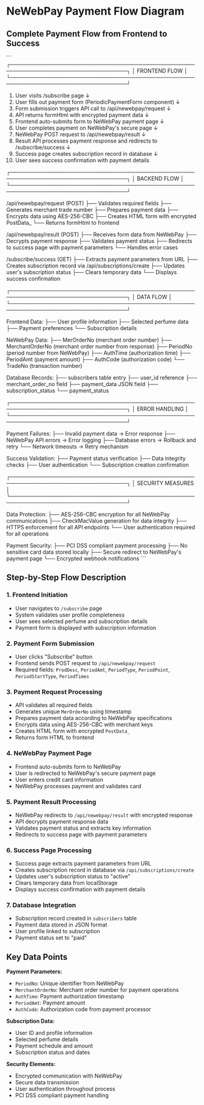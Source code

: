 # NeWebPay Payment Flow Diagram

## Complete Payment Flow from Frontend to Success

\`\`\`
┌─────────────────────────────────────────────────────────────────────────────────┐
│                                FRONTEND FLOW                                    │
└─────────────────────────────────────────────────────────────────────────────────┘

1. User visits /subscribe page
   ↓
2. User fills out payment form (PeriodicPaymentForm component)
   ↓
3. Form submission triggers API call to /api/newebpay/request
   ↓
4. API returns formHtml with encrypted payment data
   ↓
5. Frontend auto-submits form to NeWebPay payment page
   ↓
6. User completes payment on NeWebPay's secure page
   ↓
7. NeWebPay POST request to /api/newebpay/result
   ↓
8. Result API processes payment response and redirects to /subscribe/success
   ↓
9. Success page creates subscription record in database
   ↓
10. User sees success confirmation with payment details

┌─────────────────────────────────────────────────────────────────────────────────┐
│                                BACKEND FLOW                                     │
└─────────────────────────────────────────────────────────────────────────────────┘

/api/newebpay/request (POST)
├── Validates required fields
├── Generates merchant trade number
├── Prepares payment data
├── Encrypts data using AES-256-CBC
├── Creates HTML form with encrypted PostData_
└── Returns formHtml to frontend

/api/newebpay/result (POST)
├── Receives form data from NeWebPay
├── Decrypts payment response
├── Validates payment status
├── Redirects to success page with payment parameters
└── Handles error cases

/subscribe/success (GET)
├── Extracts payment parameters from URL
├── Creates subscription record via /api/subscriptions/create
├── Updates user's subscription status
├── Clears temporary data
└── Displays success confirmation

┌─────────────────────────────────────────────────────────────────────────────────┐
│                              DATA FLOW                                          │
└─────────────────────────────────────────────────────────────────────────────────┘

Frontend Data:
├── User profile information
├── Selected perfume data
├── Payment preferences
└── Subscription details

NeWebPay Data:
├── MerOrderNo (merchant order number)
├── MerchantOrderNo (merchant order number from response)
├── PeriodNo (period number from NeWebPay)
├── AuthTime (authorization time)
├── PeriodAmt (payment amount)
├── AuthCode (authorization code)
└── TradeNo (transaction number)

Database Records:
├── subscribers table entry
├── user_id reference
├── merchant_order_no field
├── payment_data JSON field
├── subscription_status
└── payment_status

┌─────────────────────────────────────────────────────────────────────────────────┐
│                              ERROR HANDLING                                     │
└─────────────────────────────────────────────────────────────────────────────────┘

Payment Failures:
├── Invalid payment data → Error response
├── NeWebPay API errors → Error logging
├── Database errors → Rollback and retry
└── Network timeouts → Retry mechanism

Success Validation:
├── Payment status verification
├── Data integrity checks
├── User authentication
└── Subscription creation confirmation

┌─────────────────────────────────────────────────────────────────────────────────┐
│                              SECURITY MEASURES                                  │
└─────────────────────────────────────────────────────────────────────────────────┘

Data Protection:
├── AES-256-CBC encryption for all NeWebPay communications
├── CheckMacValue generation for data integrity
├── HTTPS enforcement for all API endpoints
└── User authentication required for all operations

Payment Security:
├── PCI DSS compliant payment processing
├── No sensitive card data stored locally
├── Secure redirect to NeWebPay's payment page
└── Encrypted webhook notifications
\`\`\`

## Step-by-Step Flow Description

### 1. Frontend Initiation
- User navigates to `/subscribe` page
- System validates user profile completeness
- User sees selected perfume and subscription details
- Payment form is displayed with subscription information

### 2. Payment Form Submission
- User clicks "Subscribe" button
- Frontend sends POST request to `/api/newebpay/request`
- Required fields: `ProdDesc`, `PeriodAmt`, `PeriodType`, `PeriodPoint`, `PeriodStartType`, `PeriodTimes`

### 3. Payment Request Processing
- API validates all required fields
- Generates unique `MerOrderNo` using timestamp
- Prepares payment data according to NeWebPay specifications
- Encrypts data using AES-256-CBC with merchant keys
- Creates HTML form with encrypted `PostData_`
- Returns form HTML to frontend

### 4. NeWebPay Payment Page
- Frontend auto-submits form to NeWebPay
- User is redirected to NeWebPay's secure payment page
- User enters credit card information
- NeWebPay processes payment and validates card

### 5. Payment Result Processing
- NeWebPay redirects to `/api/newebpay/result` with encrypted response
- API decrypts payment response data
- Validates payment status and extracts key information
- Redirects to success page with payment parameters

### 6. Success Page Processing
- Success page extracts payment parameters from URL
- Creates subscription record in database via `/api/subscriptions/create`
- Updates user's subscription status to "active"
- Clears temporary data from localStorage
- Displays success confirmation with payment details

### 7. Database Integration
- Subscription record created in `subscribers` table
- Payment data stored in JSON format
- User profile linked to subscription
- Payment status set to "paid"

## Key Data Points

**Payment Parameters:**
- `PeriodNo`: Unique identifier from NeWebPay
- `MerchantOrderNo`: Merchant order number for payment operations
- `AuthTime`: Payment authorization timestamp
- `PeriodAmt`: Payment amount
- `AuthCode`: Authorization code from payment processor

**Subscription Data:**
- User ID and profile information
- Selected perfume details
- Payment schedule and amount
- Subscription status and dates

**Security Elements:**
- Encrypted communication with NeWebPay
- Secure data transmission
- User authentication throughout process
- PCI DSS compliant payment handling
